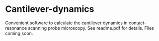 # Cantilever-dynamics
Convenient software to calculate the cantilever dynamics in contact-resonance scanning probe microscopy.
See readme.pdf for details. Files coming soon.
